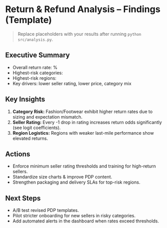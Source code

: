 # Return & Refund Analysis – Findings (Template)

> Replace placeholders with your results after running `python src/analysis.py`.

## Executive Summary
- Overall return rate: <X>%
- Highest-risk categories: <list>
- Highest-risk regions: <list>
- Key drivers: lower seller rating, lower price, category mix

## Key Insights
1. **Category Risk:** Fashion/Footwear exhibit higher return rates due to sizing and expectation mismatch.
2. **Seller Rating:** Every -1 drop in rating increases return odds significantly (see logit coefficients).
3. **Region Logistics:** Regions with weaker last-mile performance show elevated returns.

## Actions
- Enforce minimum seller rating thresholds and training for high-return sellers.
- Standardize size charts & improve PDP content.
- Strengthen packaging and delivery SLAs for top-risk regions.

## Next Steps
- A/B test revised PDP templates.
- Pilot stricter onboarding for new sellers in risky categories.
- Add automated alerts in the dashboard when rates exceed thresholds.